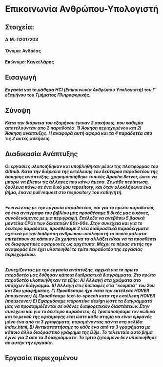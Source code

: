 # Επικοινωνία Ανθρώπου-Υπολογιστή
##
## Στοιχεία:
#### A.M.:Π2017203
#### Όνομα: Ανδρέας
#### Επώνυμο: Καγκελάρης
##
## Εισαγωγή
##### Εργασία για το μάθημα HCI (Επικοινωνία Ανθρώπου Υπολογιστή) του Γ' εξαμήνου του Τμήματος Πληροφορικής.
##
## Σύνοψη
##### Κατα την διάρκεια του εξαμήνου έγιναν 2 ασκήσεις, που καθεμία αποτελούνταν απο 2 παραδοτέα. 1) Άσκηση περιεχομένου και 2) Άσκηση ανάπτυξης. Η αναφορά αυτή αφορά και τα 4 παραδοτέα απο τις 2 αυτές ασκήσεις. 
##
## Διαδικασία Ανάπτυξης
##### Οι εργασίες υλοποιήθηκαν και υποβλήθηκαν μέσω της πλατφόρμας του Github. Κατα την διάρκεια της εκτέλεσης του δεύτερου παραδοτέου της άσκησης ανάπτυξης, χρησιμοποιήθηκε τοπικός Apache Server, ώστε να μπορώ να βλέπω τις άλλαγες που κάνω άμεσα. Σε κάθε περίπτωση, δούλευα πάνω σε ένα δικό μου repository, και όταν ολοκλήρωνα ένα βήμα, έκανα pull request στο respository του καθηγητή. 
######
##### Ξεκινώντας με την εργασία παραδοτέου, και για το πρώτο παραδοτέο, σε ένα αντίγραφο του βιβλίου μας προσθέσαμε 5 δικές μας εικόνες, συνοδευόμενες με μια περιγραφή. Επέλεξα να ανεβάσω 5 βασικά μοντέλα CPUs των δεκαετιών 80s-90s. Στην συνέχεια και για το δεύτερο παραδοτέο, προσθέσαμε 2 νέα διαδραστικά παραδείγματα σχετικά με την διάδραση ανθρώπου-υπολογιστή τα οποία μάλιστα επιτρέπουν σε κάποιον 2ο χρήστη να τα αλλάξει ή/και να τα προσθέσει σε διαφορετικές εφαρμογές ως αρχέτυπα. Μέχρι το πέρας αυτής την αναφοράς δεν έχει υλοποιηθεί το τρίτο παραδοτέο της εργασίας περιεχομένου.
######
##### Συνεχίζοντας με την εργασία ανάπτυξης, αρχικά για το πρώτο παραδοτέο μας δόθησαν κάποια διαδραστικά διαγράμματα. Στο πρώτο παραδοτέο υλοποιήθηκαν τα εξής: Α) Αλλαγή στα χρώματα στο υπάρχων διάγραμμα. Β) Αλλαγή στις διεπαφές στα "κουμπιά" του 2ου και 3ου γραφήματος. Γ) Προσθέσαμε ήχο κατα την εκτέλεσε HOVER (mouseover) Δ) Προσθέσαμε text-to-speech κατα την εκτέλεση HOVER (mouseover) Ε) Εφαρμόσαμε responsive design ώστε τα διαγράμματά μας να προσαρμόζονται σε οθόνες διαφορετικών διαστάσεων. Στην συνέχεια και για το δεύτερο παραδοτέο, Α) Τροποποιήσαμε τον κώδικα και το μενού της εφαρμογής έτσι ώστε κάθε στιγμή να είναι εμφανές μόνο ένα από τα 3 γραφήματα, παραμένοντας πάντα στη σελίδα index.html, Β) Αντικαταστήσαμε το κάθε ένα από τα 3 γραφήματα με κάποιο άλλο διαδραστικό γράφημα της D3js. Το τελευταίο αυτό βήμα έγινε για 2 απο τα 3 διαγράμματα. Το τρίτο ζητούμενο δεν υλοποιήθησε σε αυτήν την εργασία. 
##
## Εργασία περιεχομένου


